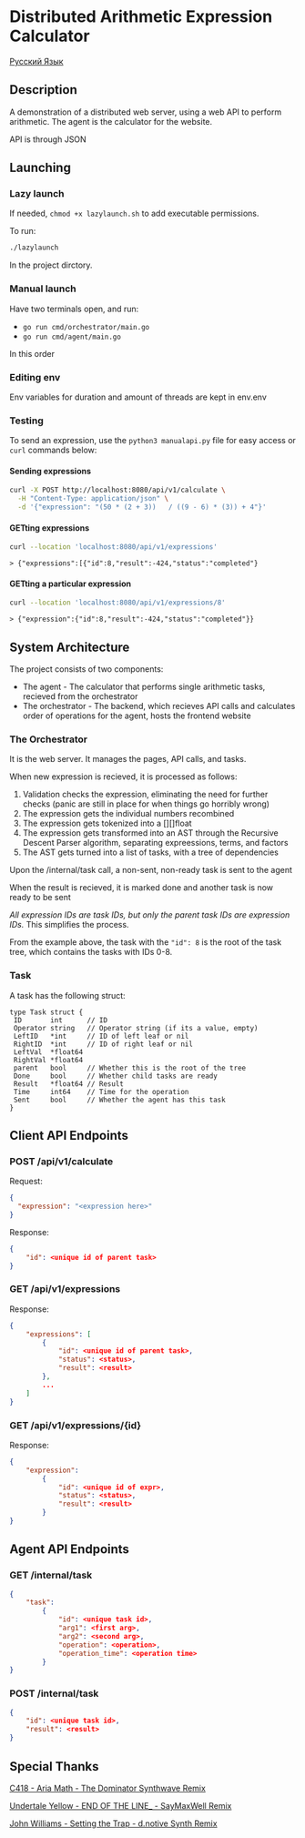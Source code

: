 # Distributed Arithmetic Expression Calculator

[Русский Язык](README.ru.md)

## Description

A demonstration of a distributed web server, using a web API to perform arithmetic. The agent is the calculator for the website.

API is through JSON

## Launching

### Lazy launch

If needed, `chmod +x lazylaunch.sh` to add executable permissions.

To run:

```bash
./lazylaunch
```

In the project dirctory.

### Manual launch

Have two terminals open, and run:

* `go run cmd/orchestrator/main.go`
* `go run cmd/agent/main.go`

In this order

### Editing env

Env variables for duration and amount of threads are kept in env.env

### Testing

To send an expression, use the `python3 manualapi.py` file for easy access or `curl` commands below:

#### Sending expressions

```bash
curl -X POST http://localhost:8080/api/v1/calculate \
  -H "Content-Type: application/json" \
  -d '{"expression": "(50 * (2 + 3))   / ((9 - 6) * (3)) + 4"}'
```

#### GETting expressions

```bash
curl --location 'localhost:8080/api/v1/expressions'
```

`> {"expressions":[{"id":8,"result":-424,"status":"completed"}`

#### GETting a particular expression

```bash
curl --location 'localhost:8080/api/v1/expressions/8'
```

`> {"expression":{"id":8,"result":-424,"status":"completed"}}`

## System Architecture

The project consists of two components:

* The agent - The calculator that performs single arithmetic tasks, recieved from the orchestrator
* The orchestrator - The backend, which recieves API calls and calculates order of operations for the agent, hosts the frontend website

### The Orchestrator

It is the web server. It manages the pages, API calls, and tasks.

When new expression is recieved, it is processed as follows:

1. Validation checks the expression, eliminating the need for further checks (panic are still in place for when things go horribly wrong)
2. The expression gets the individual numbers recombined
3. The expression gets tokenized into a [][]float
4. The expression gets transformed into an AST through the Recursive Descent Parser algorithm, separating expreessions, terms, and factors
5. The AST gets turned into a list of tasks, with a tree of dependencies

Upon the /internal/task call, a non-sent, non-ready task is sent to the agent

When the result is recieved, it is marked done and another task is now ready to be sent

*All expression IDs are task IDs, but only the parent task IDs are expression IDs.* This simplifies the process.

From the example above, the task with the `"id": 8` is the root of the task tree, which contains the tasks with IDs 0-8.

### Task

A task has the following struct:

```golang
type Task struct {
 ID       int      // ID
 Operator string   // Operator string (if its a value, empty)
 LeftID   *int     // ID of left leaf or nil
 RightID  *int     // ID of right leaf or nil
 LeftVal  *float64
 RightVal *float64
 parent   bool     // Whether this is the root of the tree
 Done     bool     // Whether child tasks are ready
 Result   *float64 // Result
 Time     int64    // Time for the operation
 Sent     bool     // Whether the agent has this task
}
```

## Client API Endpoints

### POST /api/v1/calculate

Request:

```json
{
  "expression": "<expression here>"
}
```

Response:

```json
{
    "id": <unique id of parent task>
}
```

### GET /api/v1/expressions

Response:

```json
{
    "expressions": [
        {
            "id": <unique id of parent task>,
            "status": <status>,
            "result": <result>
        },
        ...
    ]
}
```

### GET /api/v1/expressions/{id}

Response:

```json
{
    "expression":
        {
            "id": <unique id of expr>,
            "status": <status>,
            "result": <result>
        }
}
```

## Agent API Endpoints

### GET /internal/task

```json
{
    "task":
        {
            "id": <unique task id>,
            "arg1": <first arg>,
            "arg2": <second arg>,
            "operation": <operation>,
            "operation_time": <operation time>
        }
}
```

### POST /internal/task

```json
{
    "id": <unique task id>,
    "result": <result>
}
```

## Special Thanks

[C418 - Aria Math - The Dominator Synthwave Remix](https://www.youtube.com/watch?v=yiS0DPekSDQ)

[Undertale Yellow - END OF THE LINE_ - SayMaxWell Remix](https://www.youtube.com/watch?v=c54WQTqlFGU)

[John Williams - Setting the Trap - d.notive Synth Remix](https://www.youtube.com/watch?v=3zy-XqRXH1g)